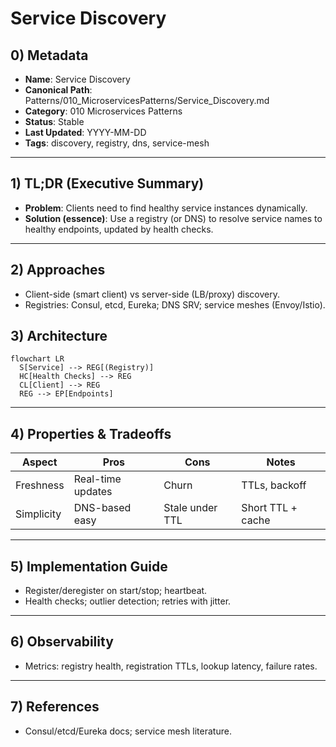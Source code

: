 # Service Discovery

## 0) Metadata
- **Name**: Service Discovery
- **Canonical Path**: Patterns/010_MicroservicesPatterns/Service_Discovery.md
- **Category**: 010 Microservices Patterns
- **Status**: Stable
- **Last Updated**: YYYY-MM-DD
- **Tags**: discovery, registry, dns, service-mesh

---

## 1) TL;DR (Executive Summary)
- **Problem**: Clients need to find healthy service instances dynamically.
- **Solution (essence)**: Use a registry (or DNS) to resolve service names to healthy endpoints, updated by health checks.

---

## 2) Approaches
- Client-side (smart client) vs server-side (LB/proxy) discovery.
- Registries: Consul, etcd, Eureka; DNS SRV; service meshes (Envoy/Istio).

## 3) Architecture
```mermaid
flowchart LR
  S[Service] --> REG[(Registry)]
  HC[Health Checks] --> REG
  CL[Client] --> REG
  REG --> EP[Endpoints]
```

---

## 4) Properties & Tradeoffs
| Aspect | Pros | Cons | Notes |
|---|---|---|---|
| Freshness | Real-time updates | Churn | TTLs, backoff |
| Simplicity | DNS-based easy | Stale under TTL | Short TTL + cache |

---

## 5) Implementation Guide
- Register/deregister on start/stop; heartbeat.
- Health checks; outlier detection; retries with jitter.

---

## 6) Observability
- Metrics: registry health, registration TTLs, lookup latency, failure rates.

---

## 7) References
- Consul/etcd/Eureka docs; service mesh literature.
